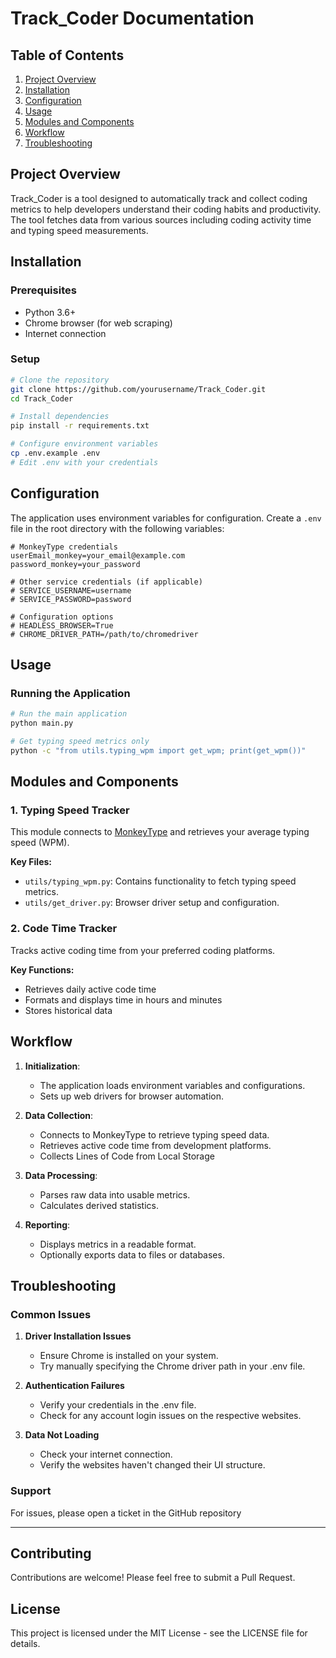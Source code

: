 # Track_Coder Documentation

## Table of Contents
1. [Project Overview](#project-overview)
2. [Installation](#installation)
3. [Configuration](#configuration)
4. [Usage](#usage)
5. [Modules and Components](#modules-and-components)
6. [Workflow](#workflow)
7. [Troubleshooting](#troubleshooting)

## Project Overview
Track_Coder is a tool designed to automatically track and collect coding metrics to help developers understand their coding habits and productivity. The tool fetches data from various sources including coding activity time and typing speed measurements.

## Installation

### Prerequisites
- Python 3.6+
- Chrome browser (for web scraping)
- Internet connection

### Setup
```bash
# Clone the repository
git clone https://github.com/yourusername/Track_Coder.git
cd Track_Coder

# Install dependencies
pip install -r requirements.txt

# Configure environment variables
cp .env.example .env
# Edit .env with your credentials
```

## Configuration
The application uses environment variables for configuration. Create a `.env` file in the root directory with the following variables:

```
# MonkeyType credentials
userEmail_monkey=your_email@example.com
password_monkey=your_password

# Other service credentials (if applicable)
# SERVICE_USERNAME=username
# SERVICE_PASSWORD=password

# Configuration options
# HEADLESS_BROWSER=True
# CHROME_DRIVER_PATH=/path/to/chromedriver
```

## Usage

### Running the Application
```bash
# Run the main application
python main.py

# Get typing speed metrics only
python -c "from utils.typing_wpm import get_wpm; print(get_wpm())"
```

## Modules and Components

### 1. Typing Speed Tracker
This module connects to [MonkeyType](https://monkeytype.com) and retrieves your average typing speed (WPM).

**Key Files:**
- `utils/typing_wpm.py`: Contains functionality to fetch typing speed metrics.
- `utils/get_driver.py`: Browser driver setup and configuration.

### 2. Code Time Tracker
Tracks active coding time from your preferred coding platforms.

**Key Functions:**
- Retrieves daily active code time
- Formats and displays time in hours and minutes
- Stores historical data

## Workflow

1. **Initialization**:
   - The application loads environment variables and configurations.
   - Sets up web drivers for browser automation.

2. **Data Collection**:
   - Connects to MonkeyType to retrieve typing speed data.
   - Retrieves active code time from development platforms.
   - Collects Lines of Code from Local Storage

3. **Data Processing**:
   - Parses raw data into usable metrics.
   - Calculates derived statistics.

4. **Reporting**:
   - Displays metrics in a readable format.
   - Optionally exports data to files or databases.

## Troubleshooting

### Common Issues
1. **Driver Installation Issues**
   - Ensure Chrome is installed on your system.
   - Try manually specifying the Chrome driver path in your .env file.

2. **Authentication Failures**
   - Verify your credentials in the .env file.
   - Check for any account login issues on the respective websites.

3. **Data Not Loading**
   - Check your internet connection.
   - Verify the websites haven't changed their UI structure.

### Support
For issues, please open a ticket in the GitHub repository 

---

## Contributing
Contributions are welcome! Please feel free to submit a Pull Request.

## License
This project is licensed under the MIT License - see the LICENSE file for details.
